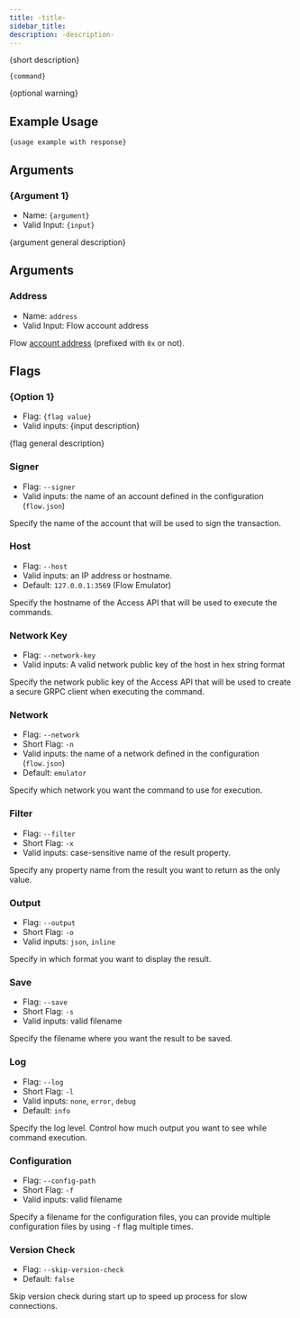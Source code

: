 ```yaml
---
title: -title-
sidebar_title:
description: -description-
---
```


{short description}

```shell
{command}
```

{optional warning}

## Example Usage

```shell
{usage example with response}
```

## Arguments

### {Argument 1}

- Name: `{argument}`
- Valid Input: `{input}`

{argument general description}

## Arguments

### Address

- Name: `address`
- Valid Input: Flow account address

Flow [account address](https://docs.onflow.org/concepts/accounts-and-keys/) (prefixed with `0x` or not).

## Flags

### {Option 1}

- Flag: `{flag value}`
- Valid inputs: {input description}

{flag general description}

### Signer

- Flag: `--signer`
- Valid inputs: the name of an account defined in the configuration (`flow.json`)

Specify the name of the account that will be used to sign the transaction.

### Host

- Flag: `--host`
- Valid inputs: an IP address or hostname.
- Default: `127.0.0.1:3569` (Flow Emulator)

Specify the hostname of the Access API that will be
used to execute the commands.

### Network Key

- Flag: `--network-key`
- Valid inputs: A valid network public key of the host in hex string format

Specify the network public key of the Access API that will be
used to create a secure GRPC client when executing the command.

### Network

- Flag: `--network`
- Short Flag: `-n`
- Valid inputs: the name of a network defined in the configuration (`flow.json`)
- Default: `emulator`

Specify which network you want the command to use for execution.

### Filter

- Flag: `--filter`
- Short Flag: `-x`
- Valid inputs: case-sensitive name of the result property.

Specify any property name from the result you want to return as the only value.

### Output

- Flag: `--output`
- Short Flag: `-o`
- Valid inputs: `json`, `inline`

Specify in which format you want to display the result.

### Save

- Flag: `--save`
- Short Flag: `-s`
- Valid inputs: valid filename

Specify the filename where you want the result to be saved.

### Log

- Flag: `--log`
- Short Flag: `-l`
- Valid inputs: `none`, `error`, `debug`
- Default: `info`

Specify the log level. Control how much output you want to see while command execution.

### Configuration

- Flag: `--config-path`
- Short Flag: `-f`
- Valid inputs: valid filename

Specify a filename for the configuration files, you can provide multiple configuration
files by using `-f` flag multiple times.

### Version Check

- Flag: `--skip-version-check`
- Default: `false`

Skip version check during start up to speed up process for slow connections.
